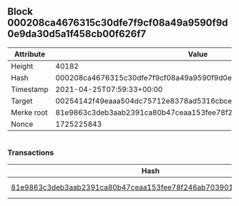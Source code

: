 ## Block 000208ca4676315c30dfe7f9cf08a49a9590f9d0e9da30d5a1f458cb00f626f7

Attribute | Value
--- | ---
Height | 40182
Hash | 000208ca4676315c30dfe7f9cf08a49a9590f9d0e9da30d5a1f458cb00f626f7
Timestamp | 2021-04-25T07:59:33+00:00
Target | 00254142f49eaaa504dc75712e8378ad5316cbcead634704b3734b6271167cc4
Merke root | 81e9863c3deb3aab2391ca80b47ceaa153fee78f246ab703901b0e55deacd68d
Nonce | 1725225843

```

```

### Transactions

Hash | Amount
--- | ---
[81e9863c3deb3aab2391ca80b47ceaa153fee78f246ab703901b0e55deacd68d](81e9863c3deb3aab2391ca80b47ceaa153fee78f246ab703901b0e55deacd68d.md) | 10.00000000 SKEPTI 
